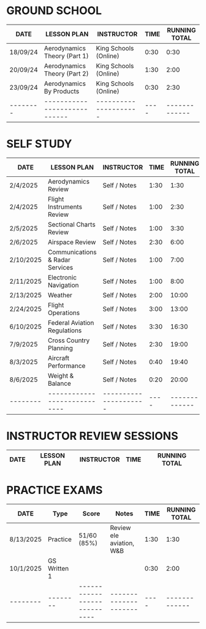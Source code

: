 # GROUND SCHOOL

| DATE     | LESSON PLAN                  | INSTRUCTOR            | TIME | RUNNING TOTAL |
| -------- | ---------------------------- | --------------------- | ---- | ------------- |
| 18/09/24 | Aerodynamics Theory (Part 1) | King Schools (Online) | 0:30 | 0:30          |
| 20/09/24 | Aerodynamics Theory (Part 2) | King Schools (Online) | 1:30 | 2:00          |
| 23/09/24 | Aerodynamics By Products     | King Schools (Online) | 0:30 | 2:30          |
| -------- | ---------------------------- | --------------------- | ---- | ------------- |

# SELF STUDY

| DATE      | LESSON PLAN                     | INSTRUCTOR            | TIME | RUNNING TOTAL |
| --------- | ------------------------------- | --------------------- | ---- | ------------- |
| 2/4/2025  | Aerodynamics Review             | Self / Notes          | 1:30 | 1:30          |
| 2/4/2025  | Flight Instruments Review       | Self / Notes          | 1:00 | 2:30          |
| 2/5/2025  | Sectional Charts Review         | Self / Notes          | 1:00 | 3:30          |
| 2/6/2025  | Airspace Review                 | Self / Notes          | 2:30 | 6:00          |
| 2/10/2025 | Communications & Radar Services | Self / Notes          | 1:00 | 7:00          |
| 2/11/2025 | Electronic Navigation           | Self / Notes          | 1:00 | 8:00          |
| 2/13/2025 | Weather                         | Self / Notes          | 2:00 | 10:00         |
| 2/24/2025 | Flight Operations               | Self / Notes          | 3:00 | 13:00         |
| 6/10/2025 | Federal Aviation Regulations    | Self / Notes          | 3:30 | 16:30         |
| 7/9/2025  | Cross Country Planning          | Self / Notes          | 2:30 | 19:00         |
| 8/3/2025  | Aircraft Performance            | Self / Notes          | 0:40 | 19:40         |
| 8/6/2025  | Weight & Balance                | Self / Notes          | 0:20 | 20:00         |
| --------  | ----------------------------    | --------------------- | ---- | ------------- |

# INSTRUCTOR REVIEW SESSIONS

| DATE | LESSON PLAN | INSTRUCTOR | TIME | RUNNING TOTAL |
| ---- | ----------- | ---------- | ---- | ------------- |

# PRACTICE EXAMS

| DATE      | Type         | Score                        | Notes                    | TIME | RUNNING TOTAL |
| --------- | ------------ | ---------------------------- | ------------------------ | ---- | ------------- |
| 8/13/2025 | Practice     | 51/60 (85%)                  | Review ele aviation, W&B | 1:30 | 1:30          |
| 10/1/2025 | GS Written 1 |                              |                          | 0:30 | 2:00          |
| --------  | --------     | ---------------------------- | ---------------------    | ---- | ------------- |
